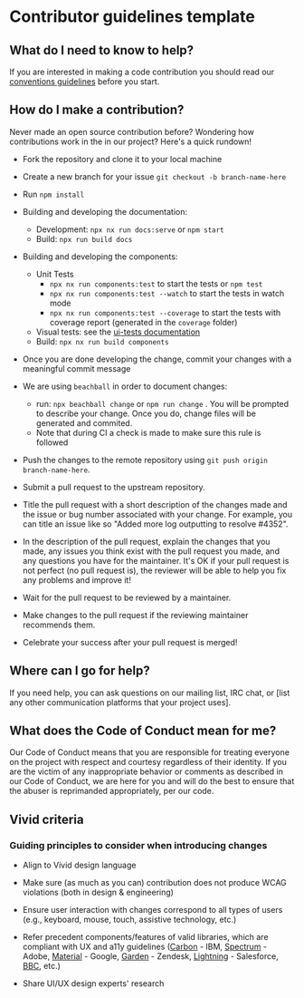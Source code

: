 # Contributor guidelines template

## What do I need to know to help?

If you are interested in making a code contribution you should read our [conventions guidelines](../docs/conventions/readme.md) before you start.

## How do I make a contribution?

Never made an open source contribution before? Wondering how contributions work in the in our project? Here's a quick rundown!

- Fork the repository and clone it to your local machine

- Create a new branch for your issue `git checkout -b branch-name-here`

- Run `npm install`

- Building and developing the documentation:
  - Development: `npx nx run docs:serve` or `npm start`
  - Build: `npx run build docs`

- Building and developing the components:
  - Unit Tests
    - `npx nx run components:test` to start the tests or `npm test`
    - `npx nx run components:test --watch` to start the tests in watch mode
    - `npx nx run components:test --coverage` to start the tests with coverage report (generated in the `coverage` folder)
  - Visual tests: see the [ui-tests documentation](../docs/ui-tests/readme.md)
  - Build: `npx nx run build components`

- Once you are done developing the change, commit your changes with a meaningful commit message

- We are using `beachball` in order to document changes:
  - run: `npx beachball change` or `npm run change` . You will be prompted to describe your change. Once you do, change files will be generated and commited.
  - Note that during CI a check is made to make sure this rule is followed

- Push the changes to the remote repository using `git push origin branch-name-here`.

- Submit a pull request to the upstream repository.

- Title the pull request with a short description of the changes made and the issue or bug number associated with your change. For example, you can title an issue like so "Added more log outputting to resolve #4352".

- In the description of the pull request, explain the changes that you made, any issues you think exist with the pull request you made, and any questions you have for the maintainer. It's OK if your pull request is not perfect (no pull request is), the reviewer will be able to help you fix any problems and improve it!

- Wait for the pull request to be reviewed by a maintainer.

- Make changes to the pull request if the reviewing maintainer recommends them.

- Celebrate your success after your pull request is merged!

## Where can I go for help?

If you need help, you can ask questions on our mailing list, IRC chat, or [list any other communication platforms that your project uses].

## What does the Code of Conduct mean for me?

Our Code of Conduct means that you are responsible for treating everyone on the project with respect and courtesy regardless of their identity. If you are the victim of any inappropriate behavior or comments as described in our Code of Conduct, we are here for you and will do the best to ensure that the abuser is reprimanded appropriately, per our code.

## Vivid criteria

### Guiding principles to consider when introducing changes

- Align to Vivid design language

- Make sure (as much as you can) contribution does not produce WCAG violations (both in design & engineering)

- Ensure user interaction with changes correspond to all types of users (e.g., keyboard, mouse, touch, assistive technology, etc.)

- Refer precedent components/features of valid libraries, which are compliant with UX and a11y guidelines ([Carbon](https://www.carbondesignsystem.com/components/overview/) - IBM, [Spectrum](https://spectrum.adobe.com/) - Adobe, [Material](https://material.io/components?platform=web) - Google, [Garden](https://garden.zendesk.com/) - Zendesk, [Lightning](https://www.lightningdesignsystem.com/) - Salesforce, [BBC](https://www.bbc.co.uk/gel/guidelines/category/design-patterns), etc.)

- Share UI/UX design experts' research
